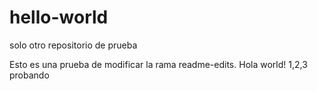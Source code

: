 # hello-world
solo otro repositorio de prueba

Esto es una prueba de modificar la rama readme-edits. Hola world! 1,2,3 probando
